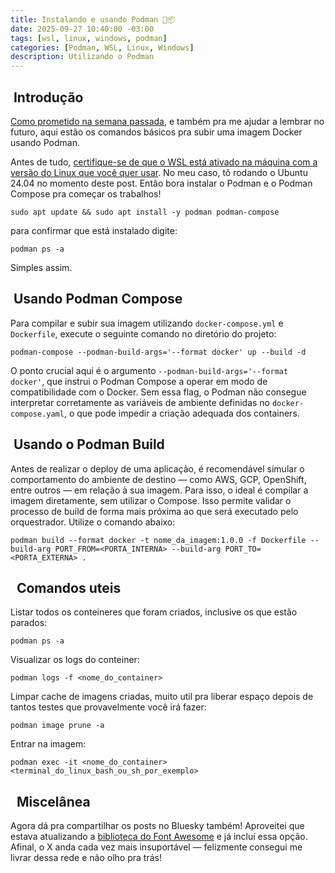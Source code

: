 ```yaml
---
title: Instalando e usando Podman 🦭📦
date: 2025-09-27 10:40:00 -03:00
tags: [wsl, linux, windows, podman]
categories: [Podman, WSL, Linux, Windows]
description: Utilizando o Podman
---
```


##  Introdução

[Como prometido na semana passada](/posts/meia-retrospectiva/), e também pra me ajudar a lembrar no futuro, aqui estão os comandos básicos pra subir uma imagem Docker usando Podman.

Antes de tudo, [certifique-se de que o WSL está ativado na máquina com a versão do Linux que você quer usar](/posts/instalando-o-wsl-no-trabalho/). No meu caso, tô rodando o Ubuntu 24.04 no momento deste post. Então bora instalar o Podman e o Podman Compose pra começar os trabalhos!

```shell
sudo apt update && sudo apt install -y podman podman-compose
```

para confirmar que está instalado digite:

```shell
podman ps -a
```

Simples assim.

##  Usando Podman Compose

Para compilar e subir sua imagem utilizando `docker-compose.yml` e `Dockerfile`, execute o seguinte comando no diretório do projeto:

```shell
podman-compose --podman-build-args='--format docker' up --build -d
```

O ponto crucial aqui é o argumento `--podman-build-args='--format docker'`, que instrui o Podman Compose a operar em modo de compatibilidade com o Docker. Sem essa flag, o Podman não consegue interpretar corretamente as variáveis de ambiente definidas no `docker-compose.yaml`, o que pode impedir a criação adequada dos containers.

##  Usando o Podman Build

Antes de realizar o deploy de uma aplicação, é recomendável simular o comportamento do ambiente de destino — como AWS, GCP, OpenShift, entre outros — em relação à sua imagem. Para isso, o ideal é compilar a imagem diretamente, sem utilizar o Compose. Isso permite validar o processo de build de forma mais próxima ao que será executado pelo orquestrador. Utilize o comando abaixo:

```shell
podman build --format docker -t nome_da_imagem:1.0.0 -f Dockerfile --build-arg PORT_FROM=<PORTA_INTERNA> --build-arg PORT_TO=<PORTA_EXTERNA> .
```

##   Comandos uteis

Listar todos os conteineres que foram criados, inclusive os que estão parados:

```shell
podman ps -a
```

Visualizar os logs do conteiner:

```shell
podman logs -f <nome_do_container>
```

Limpar cache de imagens criadas, muito util pra liberar espaço depois de tantos testes que provavelmente você irá fazer:

```shell
podman image prune -a
```

Entrar na imagem:

```shell
podman exec -it <nome_do_container> <terminal_do_linux_bash_ou_sh_por_exemplo>
```

##   Miscelânea

Agora dá pra compartilhar os posts no Bluesky também! Aproveitei que estava atualizando a [biblioteca do Font Awesome](https://fontawesome.com/) e já incluí essa opção. Afinal, o X anda cada vez mais insuportável — felizmente consegui me livrar dessa rede e não olho pra trás!
